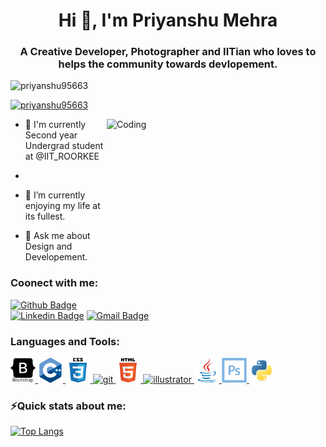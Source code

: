 <h1 align="center">Hi 👋, I'm Priyanshu Mehra</h1>
<h3 align="center">A Creative Developer, Photographer and IITian who loves to helps the community towards devlopement.</h3>

<p align="left"> <img src="https://komarev.com/ghpvc/?username=priyanshu95663&label=Profile%20views&color=0e75b6&style=flat" alt="priyanshu95663" /> </p>

<p align="left"> <a href="https://github.com/ryo-ma/github-profile-trophy"><img src="https://github-profile-trophy.vercel.app/?username=priyanshu95663" alt="priyanshu95663" /></a> </p>

<img align="right" alt="Coding" width="350" height="300" src="https://media.giphy.com/media/Q7SKqn3G97xpmfSOvG/source.gif">

- 🏫 I'm currently Second year Undergrad student at @IIT_ROORKEE
- 
- 🌱 I’m currently enjoying my life at its fullest. 

- 💬 Ask me about Design and Developement.


### Coonect with me:
[![Github Badge](http://img.shields.io/badge/-Github-black?style=flat-square&logo=github&link=https://github.com/Priyanshu95663/)](https://github.com/Priyanshu95663/) 
[![Linkedin Badge](https://img.shields.io/badge/-LinkedIn-blue?style=flat-square&logo=Linkedin&logoColor=white&link=https://www.linkedin.com/in/priyanshu-mehra-491258230/)](https://www.linkedin.com/in/priyanshu-mehra-491258230/)
[![Gmail Badge](https://img.shields.io/badge/-Gmail-d14836?style=flat-square&logo=Gmail&logoColor=white&link=mailto:priyanshumehra95@gmail.com)](mailto:priyanshumehra95@gmail.com)

<!-- 
<h3 align="left">Connect with me:</h3>
<p align="left">
<a href="https://instagram.com/_priyanshu_gallery_" target="blank"><img align="center" src="https://raw.githubusercontent.com/rahuldkjain/github-profile-readme-generator/master/src/images/icons/Social/instagram.svg" alt="_priyanshu_gallery_" height="30" width="40" /></a>
<a href="https://www.codechef.com/users/anshu_2002" target="blank"><img align="center" src="https://cdn.jsdelivr.net/npm/simple-icons@3.1.0/icons/codechef.svg" alt="anshu_2002" height="30" width="40" /></a>
<a href="https://www.hackerrank.com/p_mehra" target="blank"><img align="center" src="https://raw.githubusercontent.com/rahuldkjain/github-profile-readme-generator/master/src/images/icons/Social/hackerrank.svg" alt="p_mehra" height="30" width="40" /></a>
<a href="https://www.leetcode.com/priyanshu95663" target="blank"><img align="center" src="https://raw.githubusercontent.com/rahuldkjain/github-profile-readme-generator/master/src/images/icons/Social/leet-code.svg" alt="priyanshu95663" height="30" width="40" /></a>
</p> -->

<h3 align="left">Languages and Tools:</h3>
<p align="left">  <a href="https://getbootstrap.com" target="_blank" rel="noreferrer"> <img src="https://raw.githubusercontent.com/devicons/devicon/master/icons/bootstrap/bootstrap-plain-wordmark.svg" alt="bootstrap" width="40" height="40"/> </a> <a href="https://www.w3schools.com/cpp/" target="_blank" rel="noreferrer"> <img src="https://raw.githubusercontent.com/devicons/devicon/master/icons/cplusplus/cplusplus-original.svg" alt="cplusplus" width="40" height="40"/> </a> <a href="https://www.w3schools.com/css/" target="_blank" rel="noreferrer"> <img src="https://raw.githubusercontent.com/devicons/devicon/master/icons/css3/css3-original-wordmark.svg" alt="css3" width="40" height="40"/> </a> <a href="https://git-scm.com/" target="_blank" rel="noreferrer"> <img src="https://www.vectorlogo.zone/logos/git-scm/git-scm-icon.svg" alt="git" width="40" height="40"/> </a> <a href="https://www.w3.org/html/" target="_blank" rel="noreferrer"> <img src="https://raw.githubusercontent.com/devicons/devicon/master/icons/html5/html5-original-wordmark.svg" alt="html5" width="40" height="40"/> </a> <a href="https://www.adobe.com/in/products/illustrator.html" target="_blank" rel="noreferrer"> <img src="https://www.vectorlogo.zone/logos/adobe_illustrator/adobe_illustrator-icon.svg" alt="illustrator" width="40" height="40"/> </a> <a href="https://www.java.com" target="_blank" rel="noreferrer"> <img src="https://raw.githubusercontent.com/devicons/devicon/master/icons/java/java-original.svg" alt="java" width="40" height="40"/> </a> <a href="https://www.photoshop.com/en" target="_blank" rel="noreferrer"> <img src="https://raw.githubusercontent.com/devicons/devicon/master/icons/photoshop/photoshop-line.svg" alt="photoshop" width="40" height="40"/> </a> <a href="https://www.python.org" target="_blank" rel="noreferrer"> <img src="https://raw.githubusercontent.com/devicons/devicon/master/icons/python/python-original.svg" alt="python" width="40" height="40"/> </a> </p>

### ⚡Quick stats about me:
<!-- [![Priyanshu's GitHub stats](https://github-readme-stats.vercel.app/api?username=Priyanshu95663&count_private=true&show_icons=true&theme=dark&include_all_commits=true)](https://github.com/anuraghazra/github-readme-stats)
 -->
[![Top Langs](https://github-readme-stats.vercel.app/api/top-langs/?username=Priyanshu95663&langs_count=10&layout=compact&theme=dark)](https://github.com/anuraghazra/github-readme-stats)
